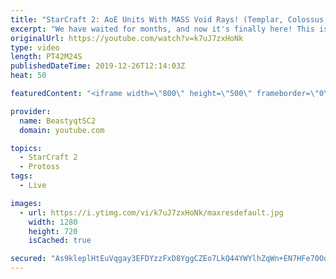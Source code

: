 ```yaml
---
title: "StarCraft 2: AoE Units With MASS Void Rays! (Templar, Colossus, Disruptors!)"
excerpt: "We have waited for months, and now it's finally here! This is the VOID RAYS to GRANDMASTER series! With the new balance changes to speedy Void Rays in the latest patch, we can now begin the series right! At this point in the series, we are introducing AOE units into the composition to make the games"
originalUrl: https://youtube.com/watch?v=k7uJ7zxHoNk
type: video
length: PT42M24S
publishedDateTime: 2019-12-26T12:14:03Z
heat: 50

featuredContent: "<iframe width=\"800\" height=\"500\" frameborder=\"0\" src=\"https://www.youtube.com/embed/k7uJ7zxHoNk\" allow=\"accelerometer; autoplay; encrypted-media; gyroscope; picture-in-picture\" allowfullscreen></iframe>"

provider:
  name: BeastyqtSC2
  domain: youtube.com

topics:
  - StarCraft 2
  - Protoss
tags:
  - Live

images:
  - url: https://i.ytimg.com/vi/k7uJ7zxHoNk/maxresdefault.jpg
    width: 1280
    height: 720
    isCached: true

secured: "As9kleplHtEuVqgay3EFDYzzFxD8YggCZEo7LkQ44YWYlhZqWn+EN7HFe70OqUJX9GPxYQo7PTz8AFpXZF1YWZ7OoOOdkp08Il14wtB6dgXRSIgQMvTr7oG0rQKev9+c8unl2AYM21H+89RSQh7XNfDSkDkhixDTBI1tyTGZRetuhMeF/52g2Vnajn6BrLX44nqvJsD9kGUb09JxCoa0SaD4K9n2U1kCeMb8O9OYDv5HEdgKTOlG3MhuBRfEamb50dxuyM5dynr2ut3DB24zmcPwQjl6kGkKqfioO12hEX9/ai2wiQMrvf5pFYIYBnPXd6iLcpwewYHVDs50Q0DXqLTkimMWj8kWW0SO2zYBvouBu25dEyPNPM09/6dIcRAF91meRrHqraMmAkHiD0uEPJy0CgP5TQHmDfoKCiEHEy4=;HjOoIIsNW5GnZXFAKCcY+Q=="
---
```


